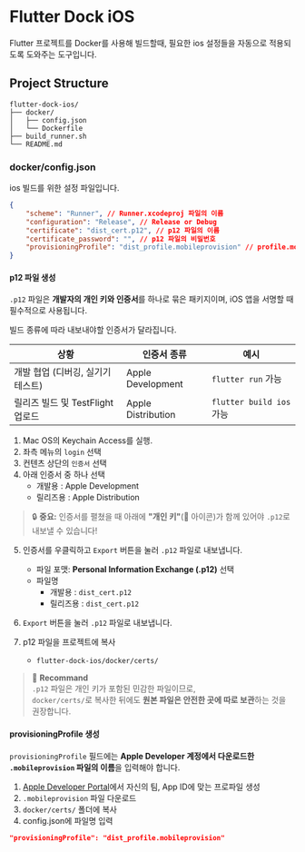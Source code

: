 # Flutter Dock iOS

Flutter 프로젝트를 Docker를 사용해 빌드할때, 필요한 ios 설정들을 자동으로 적용되도록 도와주는 도구입니다.



## Project Structure

```
flutter-dock-ios/
├── docker/
│   ├── config.json
│   └── Dockerfile
├── build_runner.sh
└── README.md
```

### docker/config.json
ios 빌드를 위한 설정 파일입니다.

```json
{
    "scheme": "Runner", // Runner.xcodeproj 파일의 이름
    "configuration": "Release", // Release or Debug
    "certificate": "dist_cert.p12", // p12 파일의 이름
    "certificate_password": "", // p12 파일의 비밀번호
    "provisioningProfile": "dist_profile.mobileprovision" // profile.mobileprovision 파일 이름
}
```

#### p12 파일 생성

`.p12` 파일은 **개발자의 개인 키와 인증서**를 하나로 묶은 패키지이며, iOS 앱을 서명할 때 필수적으로 사용됩니다.

빌드 종류에 따라 내보내야할 인증서가 달라집니다.

| 상황 | 인증서 종류 | 예시 |
|------|-------------|------|
| 개발 협업 (디버깅, 실기기 테스트) | Apple Development | `flutter run` 가능 |
| 릴리즈 빌드 및 TestFlight 업로드 | Apple Distribution | `flutter build ios` 가능 |

1. Mac OS의 Keychain Access를 실행.
2. 좌측 메뉴의 `login` 선택
3. 컨텐츠 상단의 `인증서` 선택
4. 아래 인증서 중 하나 선택
    - 개발용 : Apple Development
    - 릴리즈용 : Apple Distribution
> 🔒 **중요:** 인증서를 펼쳤을 때 아래에 **"개인 키"**(🔑 아이콘)가 함께 있어야 `.p12`로 내보낼 수 있습니다!

5. 인증서를 우클릭하고 `Export` 버튼을 눌러 `.p12` 파일로 내보냅니다.
    - 파일 포맷: **Personal Information Exchange (.p12)** 선택
    - 파일명
        - 개발용 : `dist_cert.p12`
        - 릴리즈용 : `dist_cert.p12`

6. `Export` 버튼을 눌러 `.p12` 파일로 내보냅니다.
7. p12 파일을 프로젝트에 복사
    - `flutter-dock-ios/docker/certs/`

> 🐳 **Recommand**  
> `.p12` 파일은 개인 키가 포함된 민감한 파일이므로,  
> `docker/certs/`로 복사한 뒤에도 **원본 파일은 안전한 곳에 따로 보관**하는 것을 권장합니다.

#### provisioningProfile 생성

`provisioningProfile` 필드에는 **Apple Developer 계정에서 다운로드한 `.mobileprovision` 파일의 이름**을 입력해야 합니다.

1. [Apple Developer Portal](https://developer.apple.com/account/resources/profiles/list)에서 자신의 팀, App ID에 맞는 프로파일 생성
2. `.mobileprovision` 파일 다운로드
3. `docker/certs/` 폴더에 복사
4. config.json에 파일명 입력

```json
"provisioningProfile": "dist_profile.mobileprovision"